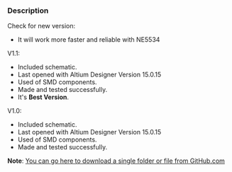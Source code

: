 ### Description

Check for new version:
- It will work more faster and reliable with NE5534

V1.1:
- Included schematic.
- Last opened with Altium Designer Version 15.0.15
- Used of SMD components.
- Made and tested successfully. 
- It's **Best Version**.

V1.0:
- Included schematic.
- Last opened with Altium Designer Version 15.0.15
- Used of SMD components.
- Made and tested successfully. 

**Note**: [You can go here to download a single folder or file from GitHub.com](https://minhaskamal.github.io/DownGit/#/home)
